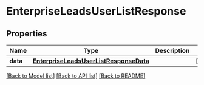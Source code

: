 # EnterpriseLeadsUserListResponse

## Properties
Name | Type | Description | Notes
------------ | ------------- | ------------- | -------------
**data** | [**EnterpriseLeadsUserListResponseData**](EnterpriseLeadsUserListResponseData.md) |  | [optional] 

[[Back to Model list]](../README.md#documentation-for-models) [[Back to API list]](../README.md#documentation-for-api-endpoints) [[Back to README]](../README.md)

